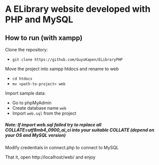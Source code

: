 # A ELibrary website developed with PHP and MySQL

## How to run (with xampp)

Clone the repository:
- ``git clone https://github.com/GuysKapen/ELibraryPHP``

Move the project into xampp htdocs and rename to web
- ``cd htdocs``
- ``mv <path-to-project> web``

Import sample data:
- Go to phpMyAdmin
- Create database name `web`
- Import `web.sql` from the project

##### Note: If import web.sql failed try to replace all COLLATE=utf8mb4_0900_ai_ci into your suitable COLLATE (depend on your OS and MySQL version)

Modify credentials in connect.php to connect to MySQL

That it, open http://localhost/web/ and enjoy
